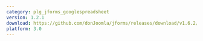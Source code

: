 ```yaml
---
category: plg_jforms_googlespreadsheet
version: 1.2.1
download: https://github.com/donJoomla/jforms/releases/download/v1.6.2/plg_jforms_googlespreadsheet_121_j30.zip
platform: 3.0
---
```

